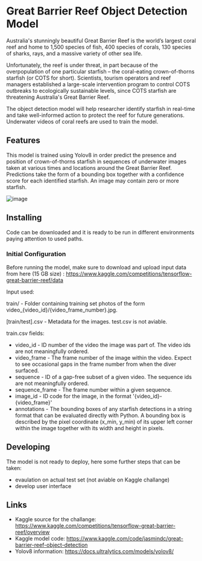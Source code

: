 
# Great Barrier Reef Object Detection Model

Australia's stunningly beautiful Great Barrier Reef is the world’s largest coral reef and home to 1,500 species of fish, 400 species of corals, 130 species of sharks, rays, and a massive variety of other sea life.

Unfortunately, the reef is under threat, in part because of the overpopulation of one particular starfish – the coral-eating crown-of-thorns starfish (or COTS for short). Scientists, tourism operators and reef managers established a large-scale intervention program to control COTS outbreaks to ecologically sustainable levels, since COTS starfish are threatening Australia's Great Barrier Reef.

The object detection model will help researcher identify starfish in real-time and take well-informed action to protect the reef for future generations.
Underwater videos of coral reefs are used to train the model.

## Features

This model is trained using Yolov8 in order predict the presence and position of crown-of-thorns starfish in sequences of underwater images taken at various times and locations around the Great Barrier Reef. Predictions take the form of a bounding box together with a confidence score for each identified starfish. An image may contain zero or more starfish.

![image](https://github.com/jasmindc/object-detection-project/assets/67323439/f098ddba-6e4c-4f8e-bdd0-355e5ac7c12c)


## Installing

Code can be downloaded and it is ready to be run in different environments paying attention to used paths.

### Initial Configuration

Before running the model, make sure to download and upload input data from here (15 GB size) : https://www.kaggle.com/competitions/tensorflow-great-barrier-reef/data

Input used:

train/ - Folder containing training set photos of the form video_{video_id}/{video_frame_number}.jpg.

[train/test].csv - Metadata for the images. test.csv is not aviable.

train.csv fields:
  * video_id - ID number of the video the image was part of. The video ids are not meaningfully ordered.
  * video_frame - The frame number of the image within the video. Expect to see occasional gaps in the frame number from when the diver surfaced.
  * sequence - ID of a gap-free subset of a given video. The sequence ids are not meaningfully ordered.
  * sequence_frame - The frame number within a given sequence.
  * image_id - ID code for the image, in the format '{video_id}-{video_frame}'
  * annotations - The bounding boxes of any starfish detections in a string format that can be evaluated directly with Python. A bounding box is described by the pixel coordinate (x_min, y_min) of its upper left corner within the image together with its width and height in pixels.



## Developing

The model is not ready to deploy, here some further steps that can be taken:
* evaulation on actual test set (not aviable on Kaggle challange)
* develop user interface 


## Links
* Kaggle source for the challange: https://www.kaggle.com/competitions/tensorflow-great-barrier-reef/overview
* Kaggle model code: https://www.kaggle.com/code/jasmindc/great-barrier-reef-object-detection
* Yolov8 information: https://docs.ultralytics.com/models/yolov8/


